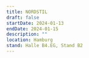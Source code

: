 ```yaml
---
title: NORDSTIL
draft: false
startDate: 2024-01-13
endDate: 2024-01-15
description: ""
location: Hamburg
stand: Halle B4.EG, Stand B2
---
```

